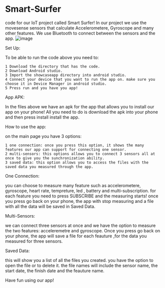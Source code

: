 # Smart-Surfer

code for our IoT project called Smart Surfer!
In our project we use the movesense sensors that calculate Accelerometere, Gyroscope and many other features. We use Bluetooth to connect between the sensors and the app.
![image](https://user-images.githubusercontent.com/96077234/182577829-a6b2c43a-ffbc-4903-b744-f22a75aba246.png)


Set Up: 

To be able to run the code above you need to:

	1 Download the directory that has the code.
	2 Download Android studio.
	3 Import the showcaseapp directory into android studio.
	4 Connect your device that you want to run the app on. make sure you choose it in Device Manager in android studio.
	5 Press run and you have you app!

App APK:

In the files above we have an apk for the app that allows you to install our app on your phone!
All you need to do is download the apk into your phone and then press install install the app.

How to use the app:

on the main page you have 3 options:

	1 one connection: once you press this option, it shows the many features our app can support for connecting one sensor.
	2 multi-sensors: this options allows you to connect 3 sensors all at once to give you the sunchronization ability.
	3 saved data: this option allows you to access the files with the saved data you measured through the app.

One Connection:

you can choose to measure many feature such as accelerometere, gyroscope, heart rate, tempreture, led , battery and multi-subscription. for each feature you need to press SUBSCRIBE and the measuring starts! once you press go back on your phone, the app with stop measuring and a file with all the data will be saved in Saved Data.

Multi-Sensors:

we can connect three sensors at once and we have the option to measure the two features: acceleremetre and gyroscope.
Once you press go back on your phone, the app will save a file for each feauture ,for the data you measured for three sensors.

Saved Data:

this will show you a list of all the files you created. you have the option to open the file or to delete it.
the file names will include the sensor name, the start date, the finish date and the feauture name.


Have fun using our app!
